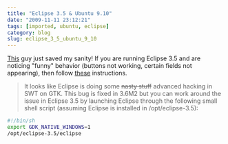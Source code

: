 ```yaml
---
title: "Eclipse 3.5 & Ubuntu 9.10"
date: "2009-11-11 23:12:21"
tags: [imported, ubuntu, eclipse]
category: blog
slug: eclipse_3_5_ubuntu_9_10
---
```


<a href="https://www.norio.be">This</a> guy just saved my sanity! If you are running Eclipse 3.5 and are noticing "funny" behavior (buttons not working, certain fields not appearing), then follow <a href="https://www.norio.be/blog/2009/10/problems-eclipse-buttons-ubuntu-910">these</a> instructions.

> It looks like Eclipse is doing some <del>nasty stuff</del> advanced hacking in SWT on GTK. This bug is fixed in 3.6M2 but you can work around the issue in Eclipse 3.5 by launching Eclipse through the following small shell script (assuming Eclipse is installed in /opt/eclipse-3.5):

```bash
#!/bin/sh
export GDK_NATIVE_WINDOWS=1
/opt/eclipse-3.5/eclipse
```
